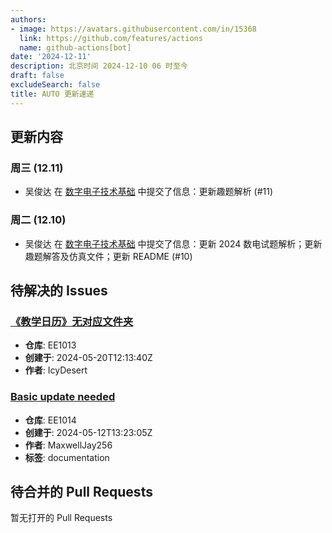 ```yaml
---
authors:
- image: https://avatars.githubusercontent.com/in/15368
  link: https://github.com/features/actions
  name: github-actions[bot]
date: '2024-12-11'
description: 北京时间 2024-12-10 06 时至今
draft: false
excludeSearch: false
title: AUTO 更新速递
---
```


## 更新内容

### 周三 (12.11)

- 吴俊达 在 [数字电子技术基础](https://github.com/HITSZ-OpenAuto/EE1009) 中提交了信息：更新趣题解析 (#11)

### 周二 (12.10)

- 吴俊达 在 [数字电子技术基础](https://github.com/HITSZ-OpenAuto/EE1009) 中提交了信息：更新 2024 数电试题解析；更新趣题解答及仿真文件；更新 README (#10)

## 待解决的 Issues

### [《教学日历》无对应文件夹](https://github.com/HITSZ-OpenAuto/EE1013/issues/3)

- **仓库**: EE1013
- **创建于**: 2024-05-20T12:13:40Z
- **作者**: IcyDesert

### [Basic update needed](https://github.com/HITSZ-OpenAuto/EE1014/issues/1)

- **仓库**: EE1014
- **创建于**: 2024-05-12T13:23:05Z
- **作者**: MaxwellJay256
- **标签**: documentation

## 待合并的 Pull Requests

暂无打开的 Pull Requests
